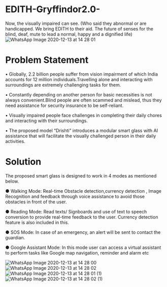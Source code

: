 # EDITH-Gryffindor2.0-
Now, the visually impaired can see. (Who said they abnormal or are handicapped. We bring EDITH to their aid. The future of senses for the blind, deaf, mute to lead a normal, happy and a dignified life)
![WhatsApp Image 2020-12-13 at 14 28 01](https://user-images.githubusercontent.com/63660013/102007511-bbf46980-3d4f-11eb-9242-6f17abba7e0b.jpeg)

# Problem Statement
• Globally, 2.2 billion people suffer from vision impairment of which India
accounts for 12 million individuals.Travelling alone and interacting with
surroundings are extremely challenging tasks for them.


• Constantly depending on another person for basic necessities is not always
convenient.Blind people are often scammed and mislead, thus they need
assistance for security insurance to be self-reliant.


• Visually impaired people face challenges in completing their daily chores and
interacting with their surroundings.


• The proposed model “Drishti” introduces a modular smart glass with AI
assistance that will facilitate the visually challenged person in their daily
activities.


# Solution


The proposed smart glass is designed to work in 4 modes as mentioned below.


● Walking Mode: Real-time Obstacle detection,currency detection , Image
Recognition and feedback through voice assistance to avoid those obstacles in
front of the user.


● Reading Mode: Read texts/ Signboards and use of text to speech conversion to
provide real-time feedback to the user. Currency detection feature is also included
in this.


● SOS Mode: In case of an emergency, an alert will be sent to contact the guardian.


● Google Assistant Mode: In this mode user can access a virtual assistant to
perform tasks like Google map navigation, reminder and alarm etc


![WhatsApp Image 2020-12-13 at 14 28 00](https://user-images.githubusercontent.com/63660013/102007512-beef5a00-3d4f-11eb-9b9a-96cfcddb2971.jpeg)
![WhatsApp Image 2020-12-13 at 14 28 02](https://user-images.githubusercontent.com/63660013/102007515-c1ea4a80-3d4f-11eb-89bc-bbc989095218.jpeg)
![WhatsApp Image 2020-12-13 at 14 28 01 (1)](https://user-images.githubusercontent.com/63660013/102007514-c0b91d80-3d4f-11eb-971e-8974b521a019.jpeg)
![WhatsApp Image 2020-12-13 at 14 28 02 (1)](https://user-images.githubusercontent.com/63660013/102007516-c3b40e00-3d4f-11eb-84df-17e49f4081d8.jpeg)
